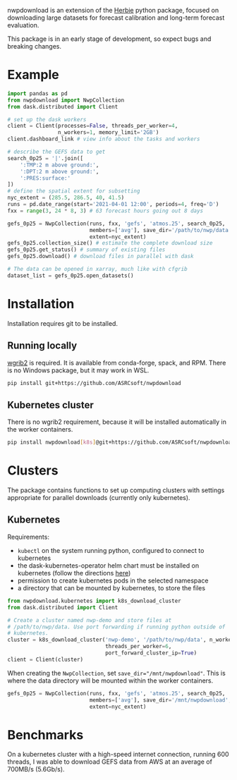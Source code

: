 nwpdownload is an extension of the [Herbie](https://herbie.readthedocs.io/)
python package, focused on downloading large datasets for forecast calibration
and long-term forecast evaluation.

This package is in an early stage of development, so expect bugs and breaking
changes.

# Example

```python
import pandas as pd
from nwpdownload import NwpCollection
from dask.distributed import Client

# set up the dask workers
client = Client(processes=False, threads_per_worker=4,
                n_workers=1, memory_limit='2GB')
client.dashboard_link # view info about the tasks and workers

# describe the GEFS data to get
search_0p25 = '|'.join([
    ':TMP:2 m above ground:',
    ':DPT:2 m above ground:',
    ':PRES:surface:'
])
# define the spatial extent for subsetting
nyc_extent = (285.5, 286.5, 40, 41.5)
runs = pd.date_range(start='2021-04-01 12:00', periods=4, freq='D')
fxx = range(3, 24 * 8, 3) # 63 forecast hours going out 8 days

gefs_0p25 = NwpCollection(runs, fxx, 'gefs', 'atmos.25', search_0p25,
                          members=['avg'], save_dir='/path/to/nwp/data',
                          extent=nyc_extent)
gefs_0p25.collection_size() # estimate the complete download size
gefs_0p25.get_status() # summary of existing files
gefs_0p25.download() # download files in parallel with dask

# The data can be opened in xarray, much like with cfgrib
dataset_list = gefs_0p25.open_datasets()
```

# Installation

Installation requires git to be installed.

## Running locally

[wgrib2](https://github.com/NOAA-EMC/wgrib2) is required. It is available from
conda-forge, spack, and RPM. There is no Windows package, but it may work in
WSL.

```sh
pip install git+https://github.com/ASRCsoft/nwpdownload
```

## Kubernetes cluster

There is no wgrib2 requirement, because it will be installed automatically in
the worker containers.

```sh
pip install nwpdownload[k8s]@git+https://github.com/ASRCsoft/nwpdownload
```

# Clusters

The package contains functions to set up computing clusters with settings
appropriate for parallel downloads (currently only kubernetes).

## Kubernetes

Requirements:

- `kubectl` on the system running python, configured to connect to kubernetes
- the dask-kubernetes-operator helm chart must be installed on kubernetes
  (follow the directions
  [here](https://kubernetes.dask.org/en/latest/installing.html))
- permission to create kubernetes pods in the selected namespace
- a directory that can be mounted by kubernetes, to store the files

```python
from nwpdownload.kubernetes import k8s_download_cluster
from dask.distributed import Client

# Create a cluster named nwp-demo and store files at
# /path/to/nwp/data. Use port forwarding if running python outside of
# kubernetes.
cluster = k8s_download_cluster('nwp-demo', '/path/to/nwp/data', n_workers=1,
                               threads_per_worker=6,
                               port_forward_cluster_ip=True)
client = Client(cluster)
```

When creating the `NwpCollection`, set `save_dir="/mnt/nwpdownload"`. This is
where the data directory will be mounted within the worker containers.

```python
gefs_0p25 = NwpCollection(runs, fxx, 'gefs', 'atmos.25', search_0p25,
                          members=['avg'], save_dir='/mnt/nwpdownload',
                          extent=nyc_extent)
```

# Benchmarks

On a kubernetes cluster with a high-speed internet connection, running 600
threads, I was able to download GEFS data from AWS at an average of 700MB/s
(5.6Gb/s).
